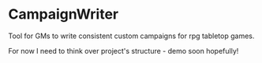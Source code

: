 # CampaignWriter
Tool for GMs to write consistent custom campaigns for rpg tabletop games. 

For now I need to think over project's structure - demo soon hopefully!
